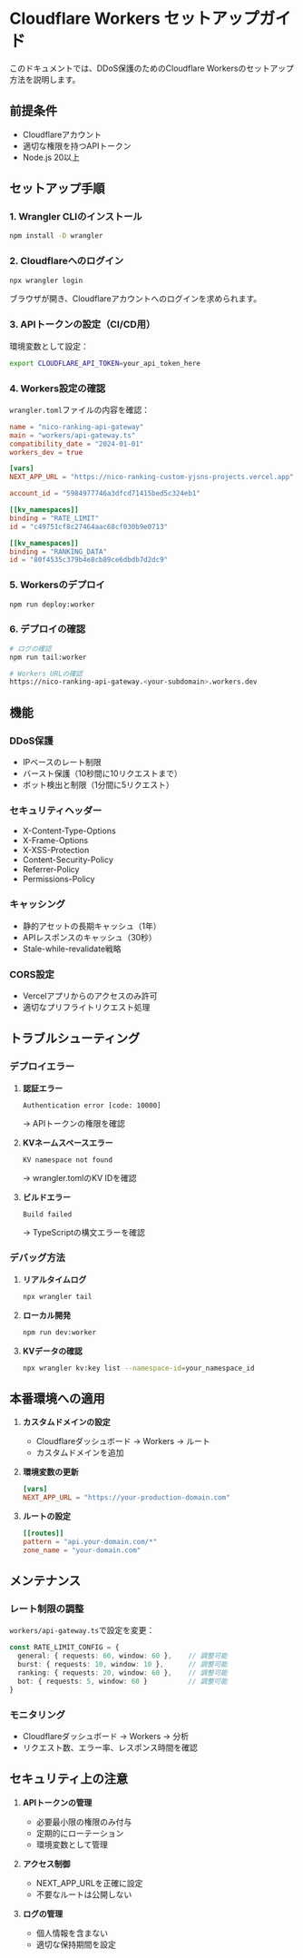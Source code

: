 # Cloudflare Workers セットアップガイド

このドキュメントでは、DDoS保護のためのCloudflare Workersのセットアップ方法を説明します。

## 前提条件

- Cloudflareアカウント
- 適切な権限を持つAPIトークン
- Node.js 20以上

## セットアップ手順

### 1. Wrangler CLIのインストール

```bash
npm install -D wrangler
```

### 2. Cloudflareへのログイン

```bash
npx wrangler login
```

ブラウザが開き、Cloudflareアカウントへのログインを求められます。

### 3. APIトークンの設定（CI/CD用）

環境変数として設定：

```bash
export CLOUDFLARE_API_TOKEN=your_api_token_here
```

### 4. Workers設定の確認

`wrangler.toml`ファイルの内容を確認：

```toml
name = "nico-ranking-api-gateway"
main = "workers/api-gateway.ts"
compatibility_date = "2024-01-01"
workers_dev = true

[vars]
NEXT_APP_URL = "https://nico-ranking-custom-yjsns-projects.vercel.app"

account_id = "5984977746a3dfcd71415bed5c324eb1"

[[kv_namespaces]]
binding = "RATE_LIMIT"
id = "c49751cf8c27464aac68cf030b9e0713"

[[kv_namespaces]]
binding = "RANKING_DATA"
id = "80f4535c379b4e8cb89ce6dbdb7d2dc9"
```

### 5. Workersのデプロイ

```bash
npm run deploy:worker
```

### 6. デプロイの確認

```bash
# ログの確認
npm run tail:worker

# Workers URLの確認
https://nico-ranking-api-gateway.<your-subdomain>.workers.dev
```

## 機能

### DDoS保護
- IPベースのレート制限
- バースト保護（10秒間に10リクエストまで）
- ボット検出と制限（1分間に5リクエスト）

### セキュリティヘッダー
- X-Content-Type-Options
- X-Frame-Options
- X-XSS-Protection
- Content-Security-Policy
- Referrer-Policy
- Permissions-Policy

### キャッシング
- 静的アセットの長期キャッシュ（1年）
- APIレスポンスのキャッシュ（30秒）
- Stale-while-revalidate戦略

### CORS設定
- Vercelアプリからのアクセスのみ許可
- 適切なプリフライトリクエスト処理

## トラブルシューティング

### デプロイエラー

1. **認証エラー**
   ```
   Authentication error [code: 10000]
   ```
   → APIトークンの権限を確認

2. **KVネームスペースエラー**
   ```
   KV namespace not found
   ```
   → wrangler.tomlのKV IDを確認

3. **ビルドエラー**
   ```
   Build failed
   ```
   → TypeScriptの構文エラーを確認

### デバッグ方法

1. **リアルタイムログ**
   ```bash
   npx wrangler tail
   ```

2. **ローカル開発**
   ```bash
   npm run dev:worker
   ```

3. **KVデータの確認**
   ```bash
   npx wrangler kv:key list --namespace-id=your_namespace_id
   ```

## 本番環境への適用

1. **カスタムドメインの設定**
   - Cloudflareダッシュボード → Workers → ルート
   - カスタムドメインを追加

2. **環境変数の更新**
   ```toml
   [vars]
   NEXT_APP_URL = "https://your-production-domain.com"
   ```

3. **ルートの設定**
   ```toml
   [[routes]]
   pattern = "api.your-domain.com/*"
   zone_name = "your-domain.com"
   ```

## メンテナンス

### レート制限の調整

`workers/api-gateway.ts`で設定を変更：

```typescript
const RATE_LIMIT_CONFIG = {
  general: { requests: 60, window: 60 },    // 調整可能
  burst: { requests: 10, window: 10 },      // 調整可能
  ranking: { requests: 20, window: 60 },    // 調整可能
  bot: { requests: 5, window: 60 }          // 調整可能
}
```

### モニタリング

- Cloudflareダッシュボード → Workers → 分析
- リクエスト数、エラー率、レスポンス時間を確認

## セキュリティ上の注意

1. **APIトークンの管理**
   - 必要最小限の権限のみ付与
   - 定期的にローテーション
   - 環境変数として管理

2. **アクセス制御**
   - NEXT_APP_URLを正確に設定
   - 不要なルートは公開しない

3. **ログの管理**
   - 個人情報を含まない
   - 適切な保持期間を設定
